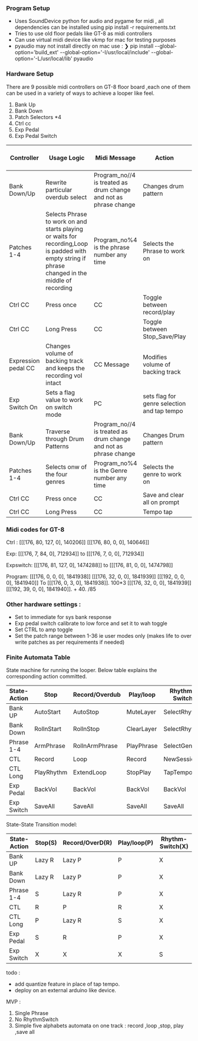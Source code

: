 ### Program Setup
* Uses SoundDevice python for audio and pygame for midi , all dependencies can be installed using pip install -r requirements.txt
* Tries to use old floor pedals like GT-8 as midi controllers
* Can use virtual midi device like vkmp for mac for testing purposes
* pyaudio may not install directly on mac use :
 ❯ pip install --global-option='build_ext' --global-option='-I/usr/local/include' --global-option='-L/usr/local/lib' pyaudio



### Hardware Setup
There are 9 possible midi controllers on GT-8 floor board ,each one of them can be used in a variety of ways to achieve a looper like feel.
1. Bank Up 
2. Bank Down
3. Patch Selectors *4
4. Ctrl cc
5. Exp Pedal
6. Exp Pedal Switch


| Controller | Usage Logic | Midi Message  | Action | Expression switch Condition |
|------------|--------------|-------------|--------|-----------|
| Bank Down/Up | Rewrite particular overdub select|Program_no//4 is treated as drum change and not as phrase change| Changes drum pattern | Off|
| Patches 1-4 | Selects Phrase to work on and starts playing or waits for recording,Loop is padded with empty string if phrase changed in the middle of recording | Program_no%4 is the phrase number any time| Selects the Phrase to work on| Off|
| Ctrl CC | Press once | CC | Toggle between record/play|Off|
| Ctrl CC | Long Press | CC | Toggle between Stop_Save/Play |Off|
| Expression pedal CC| Changes volume of backing track and keeps the recording vol intact|CC Message  | Modifies volume of backing track| NA|
| Exp Switch On | Sets a flag value to work on switch mode | PC |sets flag for genre selection and tap tempo | NA|
| Bank Down/Up | Traverse through Drum Patterns|Program_no//4 is treated as drum change and not as phrase change| Changes Drum pattern | On|
| Patches 1-4 | Selects onw of the four genres| Program_no%4 is the Genre number any time| Selects the genre to work on| On|
| Ctrl CC | Press once | CC | Save and clear all on prompt|On|
| Ctrl CC | Long Press | CC | Tempo tap |On|


### Midi codes for GT-8 
Ctrl :  [[[176, 80, 127, 0], 140206]]
 [[[176, 80, 0, 0], 140646]]

Exp: 
[[[176, 7, 84, 0], 712934]] to 
[[[176, 7, 0, 0], 712934]]

Expswitch:
[[[176, 81, 127, 0], 1474288]] to 
[[[176, 81, 0, 0], 1474798]]

Program:
[[[176, 0, 0, 0], 1841938]]
[[[176, 32, 0, 0], 1841939]]
[[[192, 0, 0, 0], 1841940]]
 To
[[[176, 0, 3, 0], 1841938]].   100*3
[[[176, 32, 0, 0], 1841939]]
[[[192, 39, 0, 0], 1841940]].   + 40. /85

### Other hardware settings :
* Set to immediate for sys bank response
* Exp pedal switch calibrate to low force and set it to  wah toggle
* Set CTRL to amp toggle
* Set the patch range between 1-36 ie user modes only (makes life to over write patches as per requirements if needed)

### Finite Automata Table

State machine for running the looper. Below table explains the corresponding action committed.


| State-Action  | Stop      | Record/Overdub | Play/loop | Rhythm-Switch |
|---------------|-----------|----------------|-----------|---------------|
| Bank UP       | AutoStart | AutoStop       | MuteLayer | SelectRhythm  |
| Bank Down     | RollnStart| RollnStop      | ClearLayer| SelectRhythm  |
| Phrase 1-4    | ArmPhrase | RollnArmPhrase | PlayPhrase| SelectGenre   |
| CTL           | Record    | Loop           | Record    | NewSession    |
| CTL Long      | PlayRhythm| ExtendLoop     | StopPlay  | TapTempo      |
| Exp Pedal     | BackVol   | BackVol        | BackVol   | BackVol       |
| Exp Switch    | SaveAll   | SaveAll        | SaveAll   | SaveAll       |      


State-State Transition model:

| State-Action  | Stop(S)   | Record/OverD(R)|Play/loop(P)|Rhythm-Switch(X)|
|---------------|-----------|----------------|-----------|------------------|
| Bank UP       | Lazy R    | Lazy P         | P         | X                |
| Bank Down     | Lazy R    | Lazy P         | P         | X                |
| Phrase 1-4    | S         | Lazy R         | P         | X                |
| CTL           | R         | P              | R         | X                |
| CTL Long      | P         | Lazy R         | S         | X                |
| Exp Pedal     | S         | R              | P         | X                |
| Exp Switch    | X         | X              | X         | S                |   

todo : 
* add quantize feature in place of tap tempo.
* deploy on an external arduino like device.

MVP :

1. Single Phrase
2. No RhythmSwitch
3. Simple five alphabets automata on one track : record ,loop ,stop, play ,save all
